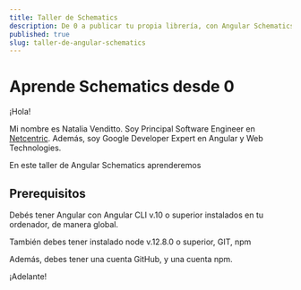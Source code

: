 ```yaml
---
title: Taller de Schematics
description: De 0 a publicar tu propia librería, con Angular Schematics
published: true
slug: taller-de-angular-schematics
---
```


# Aprende Schematics desde 0

¡Hola!

Mi nombre es Natalia Venditto. Soy Principal Software Engineer en [Netcentric](https://www.netcentric.biz). Además, soy Google Developer Expert en Angular y Web Technologies.

En este taller de Angular Schematics aprenderemos

## Prerequisitos

Debés tener Angular con Angular CLI v.10 o superior instalados en tu ordenador, de manera global.

También debes tener instalado node v.12.8.0 o superior, GIT, npm 

Además, debes tener una cuenta GitHub, y una cuenta npm. 

¡Adelante!